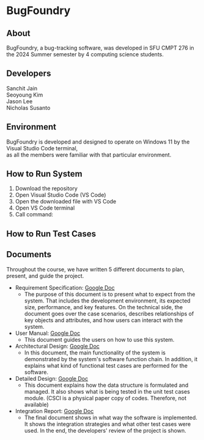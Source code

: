 # BugFoundry

## About
BugFoundry, a bug-tracking software, was developed in SFU CMPT 276 in the 2024 Summer semester by 4 computing science students.  

## Developers
Sanchit Jain  
Seoyoung Kim  
Jason Lee  
Nicholas Susanto  

## Environment
BugFoundry is developed and designed to operate on Windows 11 by the Visual Studio Code terminal,  
as all the members were familiar with that particular environment.

## How to Run System
1. Download the repository
2. Open Visual Studio Code (VS Code)
3. Open the downloaded file with VS Code
4. Open VS Code terminal
5. Call command: 

## How to Run Test Cases


## Documents
Throughout the course, we have written 5 different documents to plan, present, and guide the project.  

- Requirement Specification: [Google Doc](https://docs.google.com/document/d/1XLYd_4A9i-at-_bP_w-ud8FabQD6ywQ-gZd3Olx2XxI/edit?usp=sharing)
  - The purpose of this document is to present what to expect from the system. That includes the development environment, its expected size, performance, and key features. On the technical side, the document goes over the case scenarios, describes relationships of key objects and attributes, and how users can interact with the system.
- User Manual: [Google Doc](https://docs.google.com/document/d/1P1HL_GefHkuRNPWh0a0nxDXsuL-PYMMRrcKaIZeNk7o/edit?usp=sharing)
  - This document guides the users on how to use this system.  
- Architectural Design: [Google Doc](https://docs.google.com/document/d/1PuVe06ipWgS54-gVSWmiYIsfZTXcNkRcmkGutO1__1I/edit?usp=sharing)
  - In this document, the main functionality of the system is demonstrated by the system's software function chain. In addition, it explains what kind of functional test cases are performed for the software.  
- Detailed Design: [Google Doc](https://docs.google.com/document/d/1l5YLkBxt2cIvUFn8Pd9DuPKrSL9qmJRhTk3VdNGHqro/edit?usp=sharing)
  - This document explains how the data structure is formulated and managed. It also shows what is being tested in the unit test cases module. (CSCI is a physical paper copy of codes. Therefore, not available)
- Integration Report: [Google Doc](https://docs.google.com/document/d/1K_ukWNiqA4UfA90QitZEfWhLc4xQeHPEHtkuWQO_Jc4/edit?usp=sharing)
  - The final document shows in what way the software is implemented. It shows the integration strategies and what other test cases were used. In the end, the developers' review of the project is shown.
